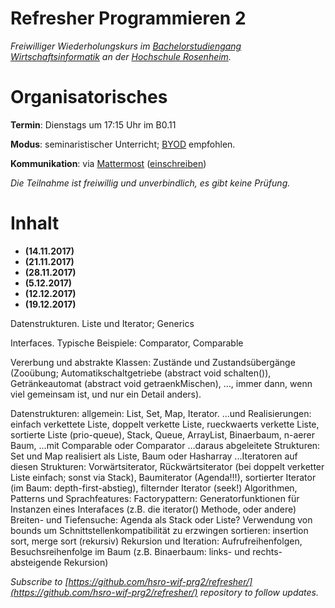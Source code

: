 # Refresher Programmieren 2

_Freiwilliger Wiederholungskurs im [Bachelorstudiengang Wirtschaftsinformatik](https://www.fh-rosenheim.de/technik/informatik-mathematik/wirtschaftsinformatik-bachelor/) an der [Hochschule Rosenheim](https://www.fh-rosenheim.de)._


# Organisatorisches

**Termin**: Dienstags um 17:15 Uhr im B0.11

**Modus**: seminaristischer Unterricht; [BYOD](https://en.wikipedia.org/wiki/Bring_your_own_device) empfohlen.

**Kommunikation**: via [Mattermost](https://inf-mattermost.fh-rosenheim.de/wif-prg2/channels/town-square) ([einschreiben](https://inf-mattermost.fh-rosenheim.de/signup_user_complete/?id=wp3dau8xmigxtmf93z5ixur1ta))

_Die Teilnahme ist freiwillig und unverbindlich, es gibt keine Prüfung._


# Inhalt

- **(14.11.2017)**
- **(21.11.2017)**
- **(28.11.2017)**
- **(5.12.2017)**
- **(12.12.2017)**
- **(19.12.2017)**

Datenstrukturen. Liste und Iterator; Generics

Interfaces. Typische Beispiele: Comparator<T>, Comparable<T>

Vererbung und abstrakte Klassen: Zustände und Zustandsübergänge (Zooübung; Automatikschaltgetriebe (abstract void schalten()), 
Getränkeautomat (abstract void getraenkMischen), ..., immer dann, wenn viel gemeinsam ist, und nur ein Detail anders).

Datenstrukturen:
allgemein: List<T>, Set<T>, Map<T>, Iterator<T>.
...und Realisierungen: einfach verkettete Liste, doppelt verkette Liste, rueckwaerts verkette Liste, sortierte Liste (prio-queue), Stack, Queue, ArrayList, Binaerbaum, n-aerer Baum, ...mit Comparable<T> oder Comparator<T>
...daraus abgeleitete Strukturen: Set und Map realisiert als Liste, Baum oder Hasharray
...Iteratoren auf diesen Strukturen: Vorwärtsiterator, Rückwärtsiterator (bei doppelt verketter Liste einfach; sonst via Stack), Baumiterator (Agenda!!!), sortierter Iterator (im Baum: depth-first-abstieg), filternder Iterator (seek!)
Algorithmen, Patterns und Sprachfeatures:
Factorypattern: Generatorfunktionen für Instanzen eines Interafaces (z.B. die iterator() Methode, oder andere)
Breiten- und Tiefensuche: Agenda als Stack oder Liste?
Verwendung von bounds um Schnittstellenkompatibilität zu erzwingen
sortieren: insertion sort, merge sort (rekursiv)
Rekursion und Iteration: Aufrufreihenfolgen, Besuchsreihenfolge im Baum (z.B. Binaerbaum: links- und rechts-absteigende Rekursion)


_Subscribe to [https://github.com/hsro-wif-prg2/refresher/](https://github.com/hsro-wif-prg2/refresher/) repository to follow updates._